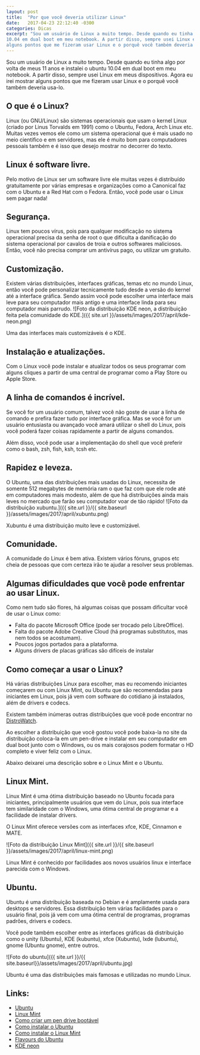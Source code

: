 ```yaml
---
layout: post
title:  "Por que você deveria utilizar Linux"
date:   2017-04-23 22:12:40 -0300
categories: Dicas
excerpt: "Sou um usuário de Linux a muito tempo. Desde quando eu tinha algo por volta de meus 11 anos e instalei o ubuntu
10.04 em dual boot em meu notebook. A partir disso, sempre usei Linux em meus dispositivos. Agora eu irei mostrar
alguns pontos que me fizeram usar Linux e o porquê você também deveria usa-lo."
---
```

Sou um usuário de Linux a muito tempo. Desde quando eu tinha algo por volta de meus 11 anos e instalei o ubuntu
10.04 em dual boot em meu notebook. A partir disso, sempre usei Linux em meus dispositivos. Agora eu irei mostrar
alguns pontos que me fizeram usar Linux e o porquê você também deveria usa-lo.

## O que é o Linux?

Linux (ou GNU/Linux) são sistemas operacionais que usam o kernel Linux (criado por Linus Torvalds em 1991) como o
Ubuntu, Fedora, Arch Linux etc. Muitas vezes vemos ele como um sistema operacional que é mais usado no meio
cientifico e em servidores, mas ele é muito bom para computadores pessoais também e é isso que desejo mostrar no
decorrer do texto.

## Linux é software livre.

Pelo motivo de Linux ser um software livre ele muitas vezes é distribuído gratuitamente por várias empresas e
organizações como a Canonical faz com o Ubuntu e a Red Hat com o Fedora. Então, você pode usar o Linux sem pagar
nada!

## Segurança.

Linux tem poucos vírus, pois para qualquer modificação no sistema operacional precisa da senha de root o que
dificulta a danificação do sistema operacional por cavalos de troia e outros softwares maliciosos.
Então, você não precisa comprar um antivírus pago, ou utilizar um gratuito.

## Customização.

Existem várias distribuições, interfaces gráficas, temas etc no mundo Linux, então você pode personalizar
tecnicamente tudo desde a versão do kernel até a interface gráfica. Sendo assim você pode escolher uma interface
mais leve para seu computador mais antigo e uma interface linda para seu computador mais parrudo.
![Foto da distribuição KDE neon, a distribuição feita pela comunidade do KDE.]({{ site.url }}/assets/images/2017/april/kde-neon.png)

Uma das interfaces mais customizáveis é o KDE.

## Instalação e atualizações.

Com o Linux você pode instalar e atualizar todos os seus programar com alguns cliques a partir de uma central de programar como a Play Store ou Apple Store.

## A linha de comandos é incrível.

Se você for um usuário comum, talvez você não goste de usar a linha de comando e prefira fazer tudo por interface
gráfica. Mas se você for um usuário entusiasta ou avançado você amará utilizar o shell do Linux, pois você poderá
fazer coisas rapidamente a partir de alguns comandos.

Além disso, você pode usar a implementação do shell que você preferir como o bash, zsh, fish, ksh, tcsh etc.

## Rapidez e leveza.

O Ubuntu, uma das distribuições mais usadas do Linux, necessita de somente 512 megabytes de memória ram o que faz
com que ele rode até em computadores mais modesto, além de que há distribuições ainda mais leves no mercado que
farão seu computador voar de tão rápido!
![Foto da distribuição xubuntu.]({{ site.url }}/{{ site.baseurl }}/assets/images/2017/april/xubuntu.png)

Xubuntu é uma distribuição muito leve e customizável.

## Comunidade.

A comunidade do Linux é bem ativa. Existem vários fóruns, grupos etc cheia de pessoas que com certeza irão te
ajudar a resolver seus problemas.

## Algumas dificuldades que você pode enfrentar ao usar Linux.

Como nem tudo são flores, há algumas coisas que possam dificultar você de usar o Linux como:

- Falta do pacote Microsoft Office (pode ser trocado pelo LibreOffice).
- Falta do pacote Adobe Creative Cloud (há programas substitutos, mas nem todos se acostumam).
- Poucos jogos portados para a plataforma.
- Alguns drivers de placas gráficas são difíceis de instalar

## Como começar a usar o Linux?

Há várias distribuições Linux para escolher, mas eu recomendo iniciantes começarem ou com Linux Mint, ou Ubuntu
que são recomendadas para iniciantes em Linux, pois já vem com software do cotidiano já instalados, além de
drivers e codecs.

Existem também inúmeras outras distribuições que você pode encontrar no [DistroWatch](http://distrowatch.com/).

Ao escolher a distribuição que você gostou você pode baixa-la no site da distribuição coloca-la em um pen-drive e
instalar em seu computador em dual boot junto com o Windows, ou os mais corajosos podem formatar o HD completo e
viver feliz com o Linux.

Abaixo deixarei uma descrição sobre e o Linux Mint e o Ubuntu.

## Linux Mint.

Linux Mint é uma ótima distribuição baseado no Ubuntu focada para iniciantes, principalmente usuários que vem do
Linux, pois sua interface tem similaridade com o Windows, uma ótima central de programar e a facilidade de
instalar drivers.

O Linux Mint oferece versões com as interfaces xfce, KDE, Cinnamon e MATE.

![Foto da distribuição Linux Mint]({{ site.url }}/{{ site.baseurl }}/assets/images/2017/april/linux-mint.png)

Linux Mint é conhecido por facilidades aos novos usuários linux e interface parecida com o Windows.

## Ubuntu.

Ubuntu é uma distribuição baseada no Debian e é amplamente usada para desktops e servidores. Essa distribuição
tem várias facilidades para o usuário final, pois já vem com uma ótima central de programas, programas padrões,
drivers e codecs.

Você pode também escolher entre as interfaces gráficas dá distribuição como o unity (Ubuntu), KDE (kubuntu), xfce
(Xubuntu), lxde (lubuntu), gnome (Ubuntu gnome), entre outros.

![Foto do ubuntu]({{ site.url }}/{{ site.baseurl}}/assets/images/2017/april/ubuntu.jpg)

Ubuntu é uma das distribuições mais famosas e utilizadas no mundo Linux.

## Links:
- [Ubuntu](https://www.ubuntu.com/)
- [Linux Mint](https://www.linuxmint.com/)
- [Como criar um pen drive bootável](http://www.diolinux.com.br/2016/11/etcher-crie-pen-drives-bootaveis-de-qualquer-sistema-operacional.html)
- [Como instalar o Ubuntu](http://www.techtudo.com.br/dicas-e-tutoriais/noticia/2016/01/como-instalar-o-ubuntu.html)
- [Como instalar o Linux Mint](https://pplware.sapo.pt/linux/aprenda-instalar-novo-linux-mint-18-sarah-7-passos/)
- [Flavours do Ubuntu](https://www.ubuntu.com/about/about-ubuntu/flavours)
- [KDE neon](https://neon.kde.org/)
